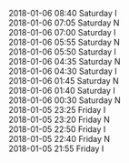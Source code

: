 2018-01-06 08:40 Saturday  I  
2018-01-06 07:05 Saturday  N  
2018-01-06 07:00 Saturday  I  
2018-01-06 05:55 Saturday  N  
2018-01-06 05:50 Saturday  I  
2018-01-06 04:35 Saturday  N  
2018-01-06 04:30 Saturday  I  
2018-01-06 01:45 Saturday  N  
2018-01-06 01:40 Saturday  I  
2018-01-06 00:30 Saturday  N  
2018-01-05 23:25 Friday  I  
2018-01-05 23:20 Friday  N  
2018-01-05 22:50 Friday  I  
2018-01-05 22:40 Friday  N  
2018-01-05 21:55 Friday  I  
